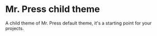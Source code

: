 # Mr. Press child theme

A child theme of Mr. Press default theme, it's a starting point for your projects.
